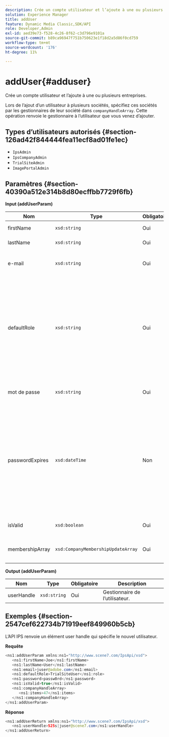 ```yaml
---
description: Crée un compte utilisateur et l’ajoute à une ou plusieurs entreprises.
solution: Experience Manager
title: addUser
feature: Dynamic Media Classic,SDK/API
role: Developer,Admin
exl-id: aed39e73-f528-4c26-8f62-c3d796e9101a
source-git-commit: b89ca96947f751b750623e1f18d2a5d86f0cd759
workflow-type: tm+mt
source-wordcount: '176'
ht-degree: 11%

---
```


# addUser{#adduser}

Crée un compte utilisateur et l’ajoute à une ou plusieurs entreprises.

Lors de l’ajout d’un utilisateur à plusieurs sociétés, spécifiez ces sociétés par les gestionnaires de leur société dans `companyHandleArray`. Cette opération renvoie le gestionnaire à l’utilisateur que vous venez d’ajouter.

## Types d’utilisateurs autorisés {#section-126ad42f844444fea11ecf8ad01fe1ec}

* `IpsAdmin`
* `IpsCompanyAdmin`
* `TrialSiteAdmin`
* `ImagePortalAdmin`

## Paramètres {#section-40390a512e314b8d80ecffbb7729f6fb}

**Input (addUserParam)**

| Nom | Type | Obligatoire | Description |
|---|---|---|---|
| firstName | `xsd:string` | Oui | Prénom de l’utilisateur. |
| lastName | `xsd:string` | Oui | Nom de l’utilisateur. |
| e-mail | `xsd:string` | Oui | Adresse électronique de l’utilisateur. |
| defaultRole | `xsd:string` | Oui | Définit le rôle d’un utilisateur dans chaque société à laquelle il appartient. Notez toutefois que le rôle `IpsAdmin` remplace d’autres paramètres par entreprise. |
| mot de passe | `xsd:string` | Oui | Définition du mot de passe de l’utilisateur |
| passwordExpires | `xsd:dateTime` | Non | Définit la période d’expiration du mot de passe. Indiquez le fuseau horaire lors de la transmission de la requête. Les fuseaux horaires sont ajustés à l’heure centrale. |
| isValid | `xsd:boolean` | Oui | Détermine si l’utilisateur est valide. |
| membershipArray | `xsd:CompanyMembershipUpdateArray` | Oui | Un tableau de gestionnaires de société. |

**Output (addUserParam)**

| Nom | Type | Obligatoire | Description |
|---|---|---|---|
| userHandle | `xsd:string` | Oui | Gestionnaire de l’utilisateur. |

## Exemples {#section-2547cef622734b71919eef849960b5cb}

L’API IPS renvoie un élément user handle qui spécifie le nouvel utilisateur.

**Requête**

```java {.line-numbers}
<ns1:addUserParam xmlns:ns1="http://www.scene7.com/IpsApi/xsd">
   <ns1:firstName>Joe</ns1:firstName>
   <ns1:lastName>User</ns1:lastName>
   <ns1:email>juser@adobe.com</ns1:email>
   <ns1:defaultRole>TrialSiteUser</ns1:role>
   <ns1:password>passw0rd</ns1:password>
   <ns1:isValid>true</ns1:isValid>
   <ns1:companyHandleArray>
      <ns1:items>47</ns1:items>
   </ns1:companyHandleArray>
</ns1:addUserParam>
```

**Réponse**

```java {.line-numbers}
<ns1:addUserReturn xmlns:ns1="http://www.scene7.com/IpsApi/xsd">
   <ns1:userHandle>525s|juser@scene7.com</ns1:userHandle>
</ns1:addUserReturn>
```
